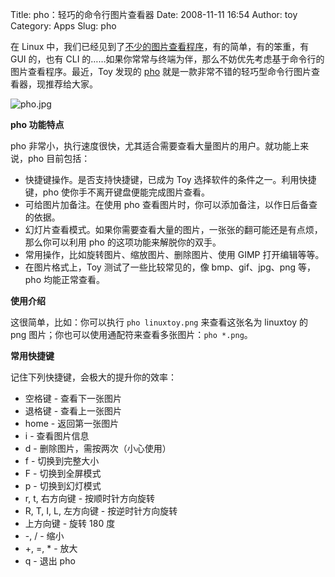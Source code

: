 Title: pho：轻巧的命令行图片查看器
Date: 2008-11-11 16:54
Author: toy
Category: Apps
Slug: pho

在 Linux
中，我们已经见到了[不少的图片查看程序](http://linuxtoy.org/category/apps/image-viewer)，有的简单，有的笨重，有
GUI 的，也有 CLI
的……如果你常常与终端为伴，那么不妨优先考虑基于命令行的图片查看程序。最近，Toy
发现的 [pho](http://shallowsky.com/software/pho/)
就是一款非常不错的轻巧型命令行图片查看器，现推荐给大家。

![pho.jpg](http://i.linuxtoy.org/images/2008/11/pho.jpg)

**pho 功能特点**

pho
非常小，执行速度很快，尤其适合需要查看大量图片的用户。就功能上来说，pho
目前包括：

-   快捷键操作。是否支持快捷键，已成为 Toy
    选择软件的条件之一。利用快捷键，pho
    使你手不离开键盘便能完成图片查看。
-   可给图片加备注。在使用 pho
    查看图片时，你可以添加备注，以作日后备查的依据。
-   幻灯片查看模式。如果你需要查看大量的图片，一张张的翻可能还是有点烦，那么你可以利用
    pho 的这项功能来解脱你的双手。
-   常用操作，比如旋转图片、缩放图片、删除图片、使用 GIMP 打开编辑等等。
-   在图片格式上，Toy 测试了一些比较常见的，像 bmp、gif、jpg、png
    等，pho 均能正常查看。

**使用介绍**

这很简单，比如：你可以执行 `pho linuxtoy.png` 来查看这张名为 linuxtoy 的
png 图片；你也可以使用通配符来查看多张图片：`pho *.png`。

**常用快捷键**

记住下列快捷键，会极大的提升你的效率：

-   空格键 - 查看下一张图片
-   退格键 - 查看上一张图片
-   home - 返回第一张图片
-   i - 查看图片信息
-   d - 删除图片，需按两次（小心使用）
-   f - 切换到完整大小
-   F - 切换到全屏模式
-   p - 切换到幻灯模式
-   r, t, 右方向键 - 按顺时针方向旋转
-   R, T, I, L, 左方向键 - 按逆时针方向旋转
-   上方向键 - 旋转 180 度
-   -, / - 缩小
-   +, =, * - 放大
-   q - 退出 pho

